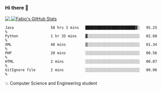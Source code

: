 ### Hi there 👋
<a href="https://github.com/fabiovincenzi/fabiovincenzi">
  <img align="center" src="https://github-readme-stats.vercel.app/api/top-langs/?username=fabiovincenzi&title_color=ffffff&text_color=c9cacc&icon_color=2bbc8a&bg_color=1d1f21&langs_count=3" />
</a>
<a href="https://github.com/fabiovincenzi/fabiovincenzi">
  <img align="center" src="https://github-readme-stats.vercel.app/api?username=fabiovincenzi&show_icons=true&line_height=27&count_private=true&title_color=ffffff&text_color=c9cacc&icon_color=2bbc8a&bg_color=1d1f21" alt="Fabio's GitHub Stats" />
</a>
<!--START_SECTION:waka-->

```text
Java                 58 hrs 3 mins   ███████████████████████▓░   95.25 %
Python               1 hr 35 mins    ▓░░░░░░░░░░░░░░░░░░░░░░░░   02.60 %
XML                  48 mins         ▒░░░░░░░░░░░░░░░░░░░░░░░░   01.34 %
PHP                  20 mins         ░░░░░░░░░░░░░░░░░░░░░░░░░   00.56 %
HTML                 2 mins          ░░░░░░░░░░░░░░░░░░░░░░░░░   00.07 %
GitIgnore file       2 mins          ░░░░░░░░░░░░░░░░░░░░░░░░░   00.06 %
```

<!--END_SECTION:waka-->

:boom: Computer Science and Engineering student
